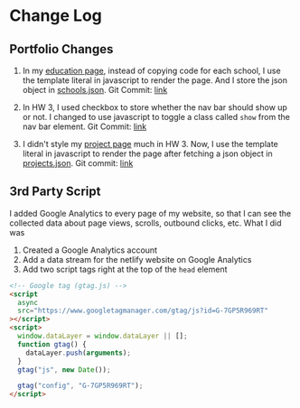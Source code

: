 # Change Log

## Portfolio Changes

1. In my [education page](/education.html), instead of copying code for each school, I use the template literal in javascript to render the page. And I store the json object in [schools.json](/schools.json). Git Commit: [link](https://github.com/haotingtso/cse134b-hw4/commit/61bcda08f8f546afe26362bd4f5bed0389813561)

2. In HW 3, I used checkbox to store whether the nav bar should show up or not. I changed to use javascript to toggle a class called `show` from the nav bar element. Git Commit: [link](https://github.com/haotingtso/cse134b-hw4/commit/61bcda08f8f546afe26362bd4f5bed0389813561)

3. I didn't style my [project page](/project.html) much in HW 3. Now, I use the template literal in javascript to render the page after fetching a json object in [projects.json](/projects.json). Git commit: [link](https://github.com/haotingtso/cse134b-hw4/commit/c97f1e6fbcc5f1ab42085fc2bf9953f4527f8e95)

## 3rd Party Script

I added Google Analytics to every page of my website, so that I can see the collected data about page views, scrolls, outbound clicks, etc.
What I did was

1. Created a Google Analytics account
2. Add a data stream for the netlify website on Google Analytics
3. Add two script tags right at the top of the `head` element

```html
<!-- Google tag (gtag.js) -->
<script
  async
  src="https://www.googletagmanager.com/gtag/js?id=G-7GP5R969RT"
></script>
<script>
  window.dataLayer = window.dataLayer || [];
  function gtag() {
    dataLayer.push(arguments);
  }
  gtag("js", new Date());

  gtag("config", "G-7GP5R969RT");
</script>
```
